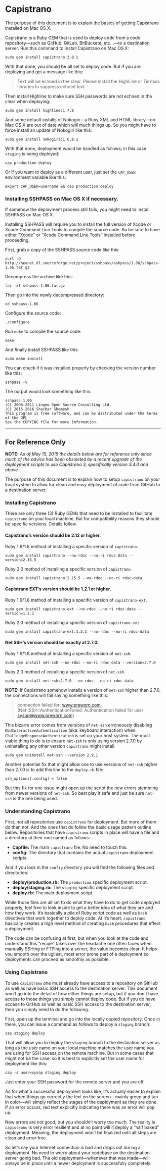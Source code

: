 # Capistrano

The purpose of this document is to explain the basics of getting Capistrano installed on Mac OS X.

Capistrano is a Ruby GEM that is used to deploy code from a code repository—such as GitHub, GitLab, BitBuckete, etc…—to a destination server. Run this command to install Capistrano on Mac OS X:

    sudo gem install capistrano:3.8.1

With that done, you should be all set to deploy code. But if you are deploying and get a message like this:

> Text will be echoed in the clear. Please install the HighLine or Termios libraries to suppress echoed text.

Then install Highline to make sure SSH passwords are not echoed in the clear when deploying:

    sudo gem install highline:1.7.8

And some default installs of Nokogiri—a Ruby XML and HTML library—on Mac OS X are out of date which will much things up. So you might have to force install an update of Nokogiri like this:

    sudo gem install nokogiri:1.6.8.1

With that done, deployment would be handled as follows; in this case `staging` is being deployed:

    cap production deploy

Or if you want to deploy as a different user, just set the `CAP_USER` environment variable like this:

    export CAP_USER=username && cap production deploy

### Installing SSHPASS on Mac OS X if necessary.

If somehow the deployment process still fails, you might need to install SSHPASS on Mac OS X.

Installing SSHPASS will require you to install the full version of Xcode or Xcode Command Line Tools to compile the source code. So be sure to have either “Xcode” or “Xcode Command Line Tools” installed before proceeding.

First, grab a copy of the SSHPASS source code like this:

	curl -O http://heanet.dl.sourceforge.net/project/sshpass/sshpass/1.06/sshpass-1.06.tar.gz

Decompress the archive like this:

    tar -xf sshpass-1.06.tar.gz
    
Then go into the newly decompressed directory:

    cd sshpass-1.06

Configure the source code:

    ./configure

Run `make` to compile the source code:

	make

And finally install SSHPASS like this:

	sudo make install

You can check if it was installed properly by checking the version number like this:

	sshpass -V

The output would look something like this:

	sshpass 1.06
	(C) 2006-2011 Lingnu Open Source Consulting Ltd.
	(C) 2015-2016 Shachar Shemesh
	This program is free software, and can be distributed under the terms of the GPL
	See the COPYING file for more information.

***

## For Reference Only

**NOTE:** *As of May 15, 2015 the details below are for reference only since much of the advice has been obsoleted by a recent upgrade of the deployment scripts to use Capistrano 3; specifically version 3.4.0 and above.*

The purpose of this document is to explain how to setup `capistrano` on your local system to allow for clean and easy deployment of code from GitHub to a destination server.

### Installing Capistrano

There are only three (3) Ruby GEMs that need to be installed to facilitate `capistrano` on your local machine. But for compatibility reasons they should be specific versions. Details follow.

#### Capistrano’s version should be 2.12 or higher.

Ruby 1.9/1.8 method of installing a specific version of `capistrano`.

    sudo gem install capistrano --no-rdoc --no-ri rdoc-data --version=2.15.5

Ruby 2.0 method of installing a specific version of `capistrano`.

    sudo gem install capistrano:2.15.5 --no-rdoc --no-ri rdoc-data

#### Capistrano EXT’s version should be 1.2.1 or higher.


Ruby 1.9/1.8 method of installing a specific version of `capistrano-ext`.

    sudo gem install capistrano-ext --no-rdoc --no-ri rdoc-data --version=1.2.1

Ruby 2.0 method of installing a specific version of `capistrano-ext`.

    sudo gem install capistrano-ext:1.2.1 --no-rdoc --no-ri rdoc-data

#### Net SSH’s version should be exactly at 2.7.0.

Ruby 1.9/1.8 method of installing a specific version of `net-ssh`.

    sudo gem install net-ssh --no-rdoc --no-ri rdoc-data --version=2.7.0

Ruby 2.0 method of installing a specific version of `net-ssh`.

    sudo gem install net-ssh:2.7.0 --no-rdoc --no-ri rdoc-data

**NOTE:** If Capistrano somehow installs a version of `net-ssh` higher than 2.7.0, the connections will fail saying something like this:

> connection failed for: www.preworn.com (Net::SSH::AuthenticationFailed: Authentication failed for user sysop@www.preworn.com)

This bizarre error comes from versions of `net-ssh` erroneously disabling `KbdInteractiveAuthentication` (aka: keyboard interaction) when `ChallengeResponseAuthentication` is set on your host system. The most viable thing to do is to ensure `net-ssh` is only using version 2.7.0 by uninstalling any other version `capistrano` might install.

    sudo gem uninstall net-ssh --version 2.9.1

Another potential fix that might allow one to use versions of `net-ssh` higher than 2.7.0 is to add this line to the `deploy.rb` file:

    ssh_options[:config] = false

But this fix for one issue might open up the script the new errors stemming from newer versions of `net-ssh`. So best play it safe and just be sure `net-ssh` is the one being used.

### Understanding Capistrano

First, not all repositories use `capistrano` for deployment. But more of them do than not. And the ones that do follow the basic usage pattern outline below. Repositories that have `capistrano` scripts in place will have a file and a directory at their root named as follows:

- **Capfile:** The main `capistrano` file. No need to touch this.
- **config:** The directory that contains the actual `capistrano` deployment scripts.

And if you look in the `config` directory you will find the following files and directories:

- **deploy/production.rb:** The `production` specific deployment script.
- **deploy/staging.rb:** The `staging` specific deployment script.
- **deploy.rb:** The main deployment script.

While those files are all set to do what they have to do to get code deployed properly, feel free to look inside to get a better idea of what they are and how they work. It’s basically a pile of Ruby script code as well as `bash` directives that work together to deploy code. At it’s heart, `capistrano` basically creates a high level method of creating `bash` procedures that effect a deployment.

The code can be confusing at first, but when you look at the code and understand this “recipe” takes over the headache one often faces when manually SSHing or FTPing into a server, the value becomes clear: It helps you smooth over the ugliest, most error prone part of a deployment so deployments can proceed as smoothly as possible.

### Using Capistrano

To use `capistrano` one must already have access to a repository on GitHub as well as have basic SSH access to the destination server. This document won’t go into the detail of how either things are setup, but if you don’t have access to those things you simply cannot deploy code. But if you do have access to GitHub as well as basic SSH access to the destination server, then you simply need to do the following.

First, open up the terminal and go into the locally copied repository. Once in there, you can issue a command as follows to deploy a `staging` branch:

    cap staging deploy

That will allow you to deploy the `staging` branch to the destination server as long as the user name on your local machine matches the user name you are using for SSH access on the remote machine. But in some cases that might not be the case, so it is best to explicitly set the user name for deployment like this:

    cap -s user=sysop staging deploy

Just enter your SSH password for the remote server and you are off.

As for what a successful deployment looks like, it’s actually easier to explain that when things go correctly the text on the screen—mainly green and tan in color—will simply reflect the stages of the deployment as they are done. If an error occurs, red text explicitly indicating there was an error will pop up.

Now errors are not good, but you shouldn’t worry too much. The reality is `capistrano` is very error resilient and at no point will it deploy a “half baked” deployment. Meaning, the deployment won’t be finalized until all steps are clean and error free.

So let’s say your Internet connection is bad and drops out during a deployment. No need to worry about your codebase on the destination server going bad. The old deployment—whenever that was made—will always be in place until a newer deployment is successfully completely.